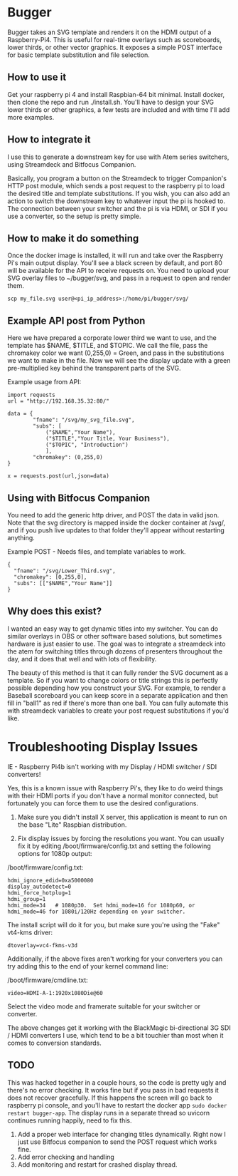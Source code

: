# Bugger
Bugger takes an SVG template and renders it on the HDMI output of a Raspberry-Pi4.   This is useful for real-time overlays such as scoreboards, lower thirds, or other vector graphics.   It exposes a simple POST interface for basic template substitution and file selection.

## How to use it
Get your raspberry pi 4 and install Raspbian-64 bit minimal.   Install docker, then clone the repo and run ./install.sh.   You'll have to design your SVG lower thirds or other graphics, a few tests are included and with time I'll add more examples.


## How to integrate it
I use this to generate a downstream key for use with Atem series switchers, using Streamdeck and Bitfocus Companion.   

Basically, you program a button on the Streamdeck to trigger Companion's HTTP post module, which sends a post request to the raspberry pi to load the desired title and template substitutions.   If you wish, you can also add an action to switch the downstream key to whatever input the pi is hooked to.   The connection between your switcher and the pi is via HDMI, or SDI if you use a converter, so the setup is pretty simple.

## How to make it do something
Once the docker image is installed, it will run and take over the Raspberry Pi's main output display.   You'll see a black screen by default, and port 80 will be available for the API to receive requests on.   You need to upload your SVG overlay files to ~/bugger/svg, and pass in a request to open and render them.
```
scp my_file.svg user@<pi_ip_address>:/home/pi/bugger/svg/
```


## Example API post from Python
Here we have prepared a corporate lower third we want to use, and the template has $NAME, $TITLE, and $TOPIC.   We call the file, pass the chromakey color we want (0,255,0) = Green, and pass in the substitutions we want to make in the file.   Now we will see the display update with a green pre-multiplied key behind the transparent parts of the SVG.

Example usage from API:
```
import requests
url = "http://192.168.35.32:80/"

data = {
        "fname": "/svg/my_svg_file.svg",
        "subs": [
            ("$NAME","Your Name"),
            ("$TITLE","Your Title, Your Business"),
            ("$TOPIC", "Introduction")
            ],
        "chromakey": (0,255,0)
}

x = requests.post(url,json=data)
```

## Using with Bitfocus Companion
You need to add the generic http driver, and POST the data in valid json.  Note that the svg directory is mapped inside the docker container at /svg/, and if you push live updates to that folder they'll appear without restarting anything.

Example POST - Needs files, and template variables to work.
```
{
  "fname": "/svg/Lower_Third.svg",
  "chromakey": [0,255,0],
  "subs": [["$NAME","Your Name"]]
}
```

## Why does this exist?
I wanted an easy way to get dynamic titles into my switcher.   You can do similar overlays in OBS or other software based solutions, but sometimes hardware is just easier to use.   The goal was to integrate a streamdeck into the atem for switching titles through dozens of presenters throughout the day, and it does that well and with lots of flexibility.

The beauty of this method is that it can fully render the SVG document as a template.   So if you want to change colors or title strings this is perfectly possible depending how you construct your SVG.   For example, to render a Baseball scoreboard you can keep score in a separate application and then fill in "ball1" as red if there's more than one ball.   You can fully automate this with streamdeck variables to create your post request substitutions if you'd like. 


# Troubleshooting Display Issues

IE - Raspberry Pi4b isn't working with my Display / HDMI switcher / SDI converters!

Yes, this is a known issue with Raspberry Pi's, they like to do weird things with their HDMI ports if you don't have a normal monitor connected, but fortunately you can force them to use the desired configurations. 

1)  Make sure you didn't install X server, this application is meant to run on the base "Lite" Raspbian distribution.

2)  Fix display issues by forcing the resolutions you want.  You can usually fix it by editing /boot/firmware/config.txt and setting the following options for 1080p output:

/boot/firmware/config.txt:
```
hdmi_ignore_edid=0xa5000080
display_autodetect=0
hdmi_force_hotplug=1
hdmi_group=1
hdmi_mode=34   # 1080p30.  Set hdmi_mode=16 for 1080p60, or hdmi_mode=46 for 1080i/120Hz depending on your switcher.
```


The install script will do it for you, but make sure you're using the "Fake" vt4-kms driver:
```
dtoverlay=vc4-fkms-v3d
```

Additionally, if the above fixes aren't working for your converters you can try adding this to the end of your kernel command line:

/boot/firmware/cmdline.txt:
```
video=HDMI-A-1:1920x1080Die@60
```
Select the video mode and framerate suitable for your switcher or converter.

The above changes get it working with the BlackMagic bi-directional 3G SDI / HDMI converters I use, which tend to be a bit touchier than most when it comes to conversion standards.


## TODO 
This was hacked together in a couple hours, so the code is pretty ugly and there's no error checking.  It works fine but if you pass in bad requests it does not recover gracefully.  If this happens the screen will go back to raspberry pi console, and you'll have to restart the docker app ```sudo docker restart bugger-app```.   The display runs in a separate thread so uvicorn continues running happily, need to fix this. 

1)  Add a proper web interface for changing titles dynamically.    Right now I just use Bitfocus companion to send the POST request which works fine.
2)  Add error checking and handling
3)  Add monitoring and restart for crashed display thread.
